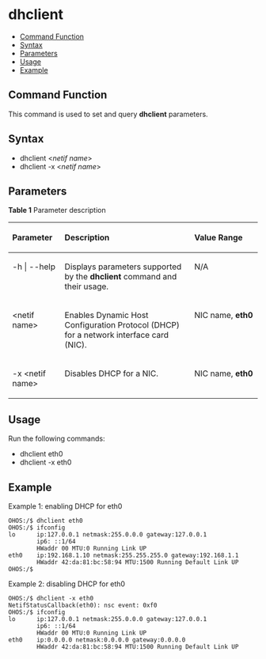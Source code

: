 # dhclient<a name="EN-US_TOPIC_0000001179845937"></a>

-   [Command Function](#section366714216619)
-   [Syntax](#section8833164614615)
-   [Parameters](#section12809111019453)
-   [Usage](#section15935131220717)
-   [Example](#section79281818476)

## Command Function<a name="section366714216619"></a>

This command is used to set and query  **dhclient**  parameters.

## Syntax<a name="section8833164614615"></a>

-   dhclient <_netif name_\>
-   dhclient -x <_netif name_\>

## Parameters<a name="section12809111019453"></a>

**Table  1**  Parameter description

<a name="table438mcpsimp"></a>
<table><thead align="left"><tr id="row444mcpsimp"><th class="cellrowborder" valign="top" width="21%" id="mcps1.2.4.1.1"><p id="p446mcpsimp"><a name="p446mcpsimp"></a><a name="p446mcpsimp"></a><strong id="b20999054421160"><a name="b20999054421160"></a><a name="b20999054421160"></a>Parameter</strong></p>
</th>
<th class="cellrowborder" valign="top" width="52%" id="mcps1.2.4.1.2"><p id="p448mcpsimp"><a name="p448mcpsimp"></a><a name="p448mcpsimp"></a><strong id="b16991513175018"><a name="b16991513175018"></a><a name="b16991513175018"></a>Description</strong></p>
</th>
<th class="cellrowborder" valign="top" width="27%" id="mcps1.2.4.1.3"><p id="p450mcpsimp"><a name="p450mcpsimp"></a><a name="p450mcpsimp"></a><strong id="b9837196561160"><a name="b9837196561160"></a><a name="b9837196561160"></a>Value Range</strong></p>
</th>
</tr>
</thead>
<tbody><tr id="row15810322374"><td class="cellrowborder" valign="top" width="21%" headers="mcps1.2.4.1.1 "><p id="p108030222712"><a name="p108030222712"></a><a name="p108030222712"></a>-h | --help</p>
</td>
<td class="cellrowborder" valign="top" width="52%" headers="mcps1.2.4.1.2 "><p id="p14803132214716"><a name="p14803132214716"></a><a name="p14803132214716"></a>Displays parameters supported by the <strong id="b71961312874"><a name="b71961312874"></a><a name="b71961312874"></a>dhclient</strong> command and their usage.</p>
</td>
<td class="cellrowborder" valign="top" width="27%" headers="mcps1.2.4.1.3 "><p id="p28038222716"><a name="p28038222716"></a><a name="p28038222716"></a>N/A</p>
</td>
</tr>
<tr id="row880917225712"><td class="cellrowborder" valign="top" width="21%" headers="mcps1.2.4.1.1 "><p id="p6803162212717"><a name="p6803162212717"></a><a name="p6803162212717"></a>&lt;netif name&gt;</p>
</td>
<td class="cellrowborder" valign="top" width="52%" headers="mcps1.2.4.1.2 "><p id="p980352211712"><a name="p980352211712"></a><a name="p980352211712"></a>Enables Dynamic Host Configuration Protocol (DHCP) for a network interface card (NIC).</p>
</td>
<td class="cellrowborder" valign="top" width="27%" headers="mcps1.2.4.1.3 "><p id="p48031822276"><a name="p48031822276"></a><a name="p48031822276"></a>NIC name, <strong id="b178511243205513"><a name="b178511243205513"></a><a name="b178511243205513"></a>eth0</strong></p>
</td>
</tr>
<tr id="row78092222716"><td class="cellrowborder" valign="top" width="21%" headers="mcps1.2.4.1.1 "><p id="p108032221379"><a name="p108032221379"></a><a name="p108032221379"></a>-x &lt;netif name&gt;</p>
</td>
<td class="cellrowborder" valign="top" width="52%" headers="mcps1.2.4.1.2 "><p id="p1180318222710"><a name="p1180318222710"></a><a name="p1180318222710"></a>Disables DHCP for a NIC.</p>
</td>
<td class="cellrowborder" valign="top" width="27%" headers="mcps1.2.4.1.3 "><p id="p78034222072"><a name="p78034222072"></a><a name="p78034222072"></a>NIC name, <strong id="b41988451673"><a name="b41988451673"></a><a name="b41988451673"></a>eth0</strong></p>
</td>
</tr>
</tbody>
</table>

## Usage<a name="section15935131220717"></a>

Run the following commands:

-   dhclient eth0
-   dhclient -x eth0

## Example<a name="section79281818476"></a>

Example 1: enabling DHCP for eth0

```
OHOS:/$ dhclient eth0
OHOS:/$ ifconfig
lo      ip:127.0.0.1 netmask:255.0.0.0 gateway:127.0.0.1
        ip6: ::1/64
        HWaddr 00 MTU:0 Running Link UP
eth0    ip:192.168.1.10 netmask:255.255.255.0 gateway:192.168.1.1
        HWaddr 42:da:81:bc:58:94 MTU:1500 Running Default Link UP
OHOS:/$
```

Example 2: disabling DHCP for eth0

```
OHOS:/$ dhclient -x eth0
NetifStatusCallback(eth0): nsc event: 0xf0
OHOS:/$ ifconfig
lo      ip:127.0.0.1 netmask:255.0.0.0 gateway:127.0.0.1
        ip6: ::1/64
        HWaddr 00 MTU:0 Running Link UP
eth0    ip:0.0.0.0 netmask:0.0.0.0 gateway:0.0.0.0
        HWaddr 42:da:81:bc:58:94 MTU:1500 Running Default Link UP
```

